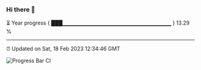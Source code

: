 ### Hi there 👋

⏳ Year progress { ███▁▁▁▁▁▁▁▁▁▁▁▁▁▁▁▁▁▁▁▁▁▁▁▁▁▁▁ } 13.29 %

---

⏰ Updated on Sat, 18 Feb 2023 12:34:46 GMT

![Progress Bar CI](https://github.com/ZhaoGui/ZhaoGui/workflows/Progress%20Bar%20CI/badge.svg)
